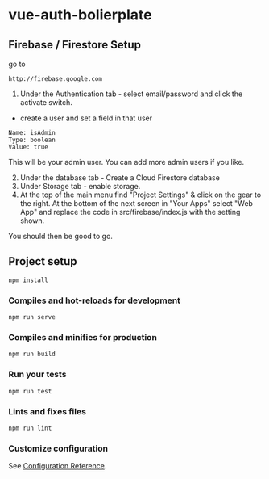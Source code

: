# vue-auth-bolierplate


## Firebase / Firestore Setup
go to
```
http://firebase.google.com
```
1. Under the Authentication tab - select email/password and click the activate switch.
  - create a user and set a field in that user 
  ```
  Name: isAdmin  
  Type: boolean
  Value: true
  ```
  This will be your admin user. You can add more admin users if you like.

2. Under the database tab - Create a Cloud Firestore database
3. Under Storage tab - enable storage.
4. At the top of the main menu find "Project Settings" & click on the gear to the right. At the bottom of the next screen in "Your Apps" select "Web App" and replace the code in src/firebase/index.js with the setting shown.

You should then be good to go.

## Project setup
```
npm install
```

### Compiles and hot-reloads for development
```
npm run serve
```

### Compiles and minifies for production
```
npm run build
```

### Run your tests
```
npm run test
```

### Lints and fixes files
```
npm run lint
```

### Customize configuration
See [Configuration Reference](https://cli.vuejs.org/config/).
